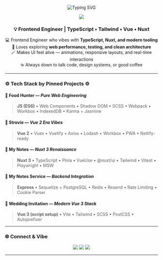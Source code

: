 <!-- Cyber Glow GitHub Profile README for @muhazizal -->

<!-- 🧠 Animated Typing Intro -->
<p align="center">
  <img src="https://readme-typing-svg.herokuapp.com?font=Fira+Code&size=28&duration=3500&pause=800&color=40E0D0&center=true&vCenter=true&width=1000&lines=Hey%2C+I'm+Aziz!+👋;Frontend+Engineer+%7C+Nuxt+%26+TypeScript+Vibes;Code+with+clarity+✨" alt="Typing SVG" />
</p>

<!-- 🌈 Cyber Glow Divider -->
<p align="center">
  <img src="https://capsule-render.vercel.app/api?type=rect&color=gradient&height=2&section=header&reversal=true&gradient=0,0,128,0,255,255" />
</p>

<h3 align="center">💡 Frontend Engineer | TypeScript • Tailwind • Vue • Nuxt</h3>

<p align="center">
  💻 Frontend Engineer who vibes with <b>TypeScript, Nuxt, and modern tooling</b> <br/>
  🧩 Loves exploring <b>web performance, testing, and clean architecture</b> <br/>
  🪄 Makes UI feel alive — animations, responsive layouts, and real-time interactions <br/>
  ☕ Always down to talk code, design systems, or good coffee  
</p>

---

### ⚙️ Tech Stack by Pinned Projects ⚙️
#### 🥇 Food Hunter — *Pure Web Engineering*
> **JS (ES6)** • Web Components • Shadow DOM • SCSS • Webpack • Workbox • IndexedDB • Karma + Jasmine

#### 🥈 Strovie — *Vue 2 Era Vibes*
> **Vue 2** • Vuex • Vuetify • Axios • Lodash • Workbox • PWA • Netlify-ready  

#### 🥉 My Notes — *Nuxt 3 Renaissance*
> **Nuxt 3** • TypeScript • Pinia • VueUse • @nuxt/ui • Tailwind • Vitest • Playwright • MSW  

#### 🧱 My Notes Service — *Backend Integration*
> **Express** • Sequelize + PostgreSQL • Redis • Resend • Rate Limiting • Cookie Parser  

#### 💫 Wedding Invitation — *Modern Vue 3 Stack*
> **Vue 3 (script setup)** • Vite • Tailwind • SCSS • PostCSS • Autoprefixer  

---

### 🌐 Connect & Vibe
<p align="center">
  <a href="https://github.com/muhazizal"><img src="https://img.shields.io/badge/GitHub-0D1117?style=for-the-badge&logo=github&logoColor=40E0D0" /></a>
  <a href="https://www.linkedin.com/in/muhamad-aziz-al-asaad/"><img src="https://img.shields.io/badge/LinkedIn-0A66C2?style=for-the-badge&logo=linkedin&logoColor=white" /></a>
  <a href="https://www.instagram.com/muhazizal">
    <img src="https://img.shields.io/badge/Instagram-111111?style=for-the-badge&logo=instagram&logoColor=E1306C" />
  </a>
</p>

---
